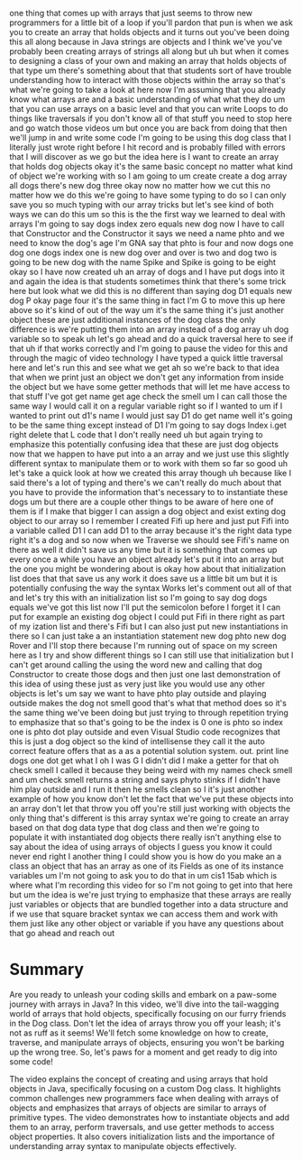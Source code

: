 one thing that comes up with arrays that just seems to throw new programmers for a little bit of a loop if you'll pardon that pun is when we ask you to create an array that holds objects and it turns out you've been doing this all along because in Java strings are objects and I think we've you've probably been creating arrays of strings all along but uh but when it comes to designing a class of your own and making an array that holds objects of that type um there's something about that that students sort of have trouble understanding how to interact with those objects within the array so that's what we're going to take a look at here now I'm assuming that you already know what arrays are and a basic understanding of what what they do um that you can use arrays on a basic level and that you can write Loops to do things like traversals if you don't know all of that stuff you need to stop here and go watch those videos um but once you are back from doing that then we'll jump in and write some code I'm going to be using this dog class that I literally just wrote right before I hit record and is probably filled with errors that I will discover as we go but the idea here is I want to create an array that holds dog objects okay it's the same basic concept no matter what kind of object we're working with so I am going to um create create a dog array all dogs there's new dog three okay now no matter how we cut this no matter how we do this we're going to have some typing to do so I can only save you so much typing with our array tricks but let's see kind of both ways we can do this um so this is the the first way we learned to deal with arrays I'm going to say dogs index zero equals new dog now I have to call that Constructor and the Constructor it says we need a name phto and we need to know the dog's age I'm GNA say that phto is four and now dogs one dog one dogs index one is new dog over and over is two and dog two is going to be new dog with the name Spike and Spike is going to be eight okay so I have now created uh an array of dogs and I have put dogs into it and again the idea is that students sometimes think that there's some trick here but look what we did this is no different than saying dog D1 equals new dog P okay page four it's the same thing in fact I'm G to move this up here above so it's kind of out of the way um it's the same thing it's just another object these are just additional instances of the dog class the only difference is we're putting them into an array instead of a dog array uh dog variable so to speak uh let's go ahead and do a quick traversal here to see if that uh if that works correctly and I'm going to pause the video for this and through the magic of video technology I have typed a quick little traversal here and let's run this and see what we get ah so we're back to that idea that when we print just an object we don't get any information from inside the object but we have some getter methods that will let me have access to that stuff I've got get name get age check the smell um I can call those the same way I would call it on a regular variable right so if I wanted to um if I wanted to print out d1's name I would just say D1 do get name well it's going to be the same thing except instead of D1 I'm going to say dogs Index i.get right delete that L code that I don't really need uh but again trying to emphasize this potentially confusing idea that these are just dog objects now that we happen to have put into a an array and we just use this slightly different syntax to manipulate them or to work with them so far so good uh let's take a quick look at how we created this array though uh because like I said there's a lot of typing and there's we can't really do much about that you have to provide the information that's necessary to to instantiate these dogs um but there are a couple other things to be aware of here one of them is if I make that bigger I can assign a dog object and exist exting dog object to our array so I remember I created Fifi up here and just put Fifi into a variable called D1 I can add D1 to the array because it's the right data type right it's a dog and so now when we Traverse we should see Fifi's name on there as well it didn't save us any time but it is something that comes up every once a while you have an object already let's put it into an array but the one you might be wondering about is okay how about that initialization list does that that save us any work it does save us a little bit um but it is potentially confusing the way the syntax Works let's comment out all of that and let's try this with an initialization list so I'm going to say dog dogs equals we've got this list now I'll put the semicolon before I forget it I can put for example an existing dog object I could put Fifi in there right as part of my ization list and there's Fifi but I can also just put new instantiations in there so I can just take a an instantiation statement new dog phto new dog Rover and I'll stop there because I'm running out of space on my screen here as I try and show different things so I can still use that initialization but I can't get around calling the using the word new and calling that dog Constructor to create those dogs and then just one last demonstration of this idea of using these just as very just like you would use any other objects is let's um say we want to have phto play outside and playing outside makes the dog not smell good that's what that method does so it's the same thing we've been doing but just trying to through repetition trying to emphasize that so that's going to be the index is 0 one is phto so index one is phto dot play outside and even Visual Studio code recognizes that this is just a dog object so the kind of intellisense they call it the auto correct feature offers that as a as a potential solution system. out. print line dogs one dot get what I oh I was G I didn't did I make a getter for that oh check smell I called it because they being weird with my names check smell and um check smell returns a string and says phyto stinks if I didn't have him play outside and I run it then he smells clean so I it's just another example of how you know don't let the fact that we've put these objects into an array don't let that throw you off you're still just working with objects the only thing that's different is this array syntax we're going to create an array based on that dog data type that dog class and then we're going to populate it with instantiated dog objects there really isn't anything else to say about the idea of using arrays of objects I guess you know it could never end right I another thing I could show you is how do you make an a class an object that has an array as one of its Fields as one of its instance variables um I'm not going to ask you to do that in um cis1 15ab which is where what I'm recording this video for so I'm not going to get into that here but um the idea is we're just trying to emphasize that these arrays are really just variables or objects that are bundled together into a data structure and if we use that square bracket syntax we can access them and work with them just like any other object or variable if you have any questions about that go ahead and reach out 

# Summary

Are you ready to unleash your coding skills and embark on a paw-some journey with arrays in Java? In this video, we'll dive into the tail-wagging world of arrays that hold objects, specifically focusing on our furry friends in the Dog class. Don't let the idea of arrays throw you off your leash; it's not as ruff as it seems! We'll fetch some knowledge on how to create, traverse, and manipulate arrays of objects, ensuring you won't be barking up the wrong tree. So, let's paws for a moment and get ready to dig into some code!

The video explains the concept of creating and using arrays that hold objects in Java, specifically focusing on a custom Dog class. It highlights common challenges new programmers face when dealing with arrays of objects and emphasizes that arrays of objects are similar to arrays of primitive types. The video demonstrates how to instantiate objects and add them to an array, perform traversals, and use getter methods to access object properties. It also covers initialization lists and the importance of understanding array syntax to manipulate objects effectively.
